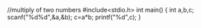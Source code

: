 
//multiply of two numbers
#include<stdio.h>
int main()
{
  int a,b,c;
  scanf("%d%d",&a,&b);
  c=a*b;
  printf("%d",c);
}
